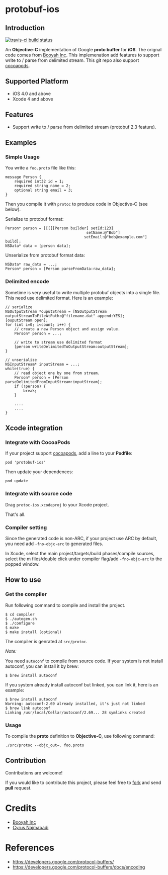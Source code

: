 # protobuf-ios

## Introduction

[![travis-ci build status](https://travis-ci.org/mingchen/protobuf-ios.svg?branch=master)](https://travis-ci.org/mingchen/protobuf-ios)

An **Objective-C** implementation of Google **proto buffer** for **iOS**. 
The orignal code comes from [Booyah Inc](https://github.com/booyah/protobuf-objc). This implemenation add features to support write to / parse from delimited stream. This git repo also support [cocoapods](http://cocoapods.org).

## Supported Platform

* iOS 4.0 and above
* Xcode 4 and above


## Features

- Support write to / parse from delimited stream (protobuf 2.3 feature).

## Examples

### Simple Usage

You write a `foo.proto` file like this:

    message Person {
        required int32 id = 1;
        required string name = 2;
        optional string email = 3;
    }
    
Then you compile it with `protoc` to produce code in Objective-C (see below).

Serialize to protobuf format:

    Person* person = [[[[[Person builder] setId:123]
                                        setName:@"Bob"]
                                       setEmail:@"bob@example.com"] build];
    NSData* data = [person data];
    
Unserialize from protobuf format data:

    NSData* raw_data = ...;
    Person* person = [Person parseFromData:raw_data];

### Delimited encode

Sometime is very useful to write multiple protobuf objects into a single file.
This need use delimited format. Here is an example:
    
    // serialize
    NSOutputStream *ouputStream = [NSOutputStream outputStreamToFileAtPath:@"filename.dat" append:YES];
    [ouputStream open];
    for (int i=0; i<count; i++) {
        // create a new Person object and assign value.
        Person* person = ...;
        
        // write to stream use delimited format
        [person writeDelimitedToOutputStream:outputStream];
    }
    
    // unserialize
    NSInputStream* inputStream = ...;
    while(true) {
        // read object one by one from stream.
        Person* person = [Person parseDelimitedFromInputStream:inputStream];
        if (!person) {
            break;
        }
        
        ....
        ....
    }
    
## Xcode integration

### Integrate with CocoaPods

If your project support [cocoapods](http://cocoapods.org), add a line to your **Podfile**:

    pod 'protobuf-ios'

Then update your dependences:

    pod update


### Integrate with source code

Drag `protoc-ios.xcodeproj` to your Xcode project.

That's all.

### Compiler setting

Since the generated code is non-ARC, if your project use ARC by default,
you need add `-fno-objc-arc` to generated files.

In Xcode, select the main project/targets/build phases/compile sources,
select the m files/double click under compiler flag/add `-fno-objc-arc` to the popped window.


## How to use

### Get the compiler

Run following command to compile and install the project.

    $ cd compiler
    $ ./autogen.sh
    $ ./configure
    $ make
    $ make install (optional)

The compiler is genrated at `src/protoc`.

*Note:*

You need `autoconf` to compile from source code. If your system is not install autoconf, you can install it by brew:

    $ brew install autoconf

If you system already install autoconf but linked, you can link it, here is an example:

    $ brew install autoconf
    Warning: autoconf-2.69 already installed, it's just not linked    
    $ brew link autoconf
    Linking /usr/local/Cellar/autoconf/2.69... 28 symlinks created

### Usage

To compile the **proto** definition to **Objective-C**, use following command:

    ./src/protoc --objc_out=. foo.proto


## Contribution

Contributions are welcome!

If you would like to contribute this project,
please feel free to [fork](https://github.com/mingchen/protobuf-ios/fork) and send **pull** request.


# Credits

- [Booyah Inc](https://github.com/booyah/protobuf-objc)
- [Cyrus Najmabadi](http://code.google.com/p/metasyntactic/wiki/ProtocolBuffers)


# References

- https://developers.google.com/protocol-buffers/
- https://developers.google.com/protocol-buffers/docs/encoding

